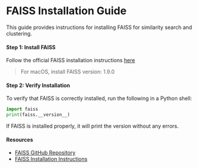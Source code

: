 # FAISS Installation Guide

This guide provides instructions for installing FAISS for similarity search and clustering.

#### Step 1: Install FAISS

Follow the official FAISS installation instructions [here](https://github.com/facebookresearch/faiss/blob/main/INSTALL.md)

> For macOS, install FAISS version: 1.9.0

#### Step 2: Verify Installation

To verify that FAISS is correctly installed, run the following in a Python shell:

```python
import faiss
print(faiss.__version__)
```

If FAISS is installed properly, it will print the version without any errors.

#### Resources

- [FAISS GitHub Repository](https://github.com/facebookresearch/faiss)
- [FAISS Installation Instructions](https://github.com/facebookresearch/faiss/blob/main/INSTALL.md)
